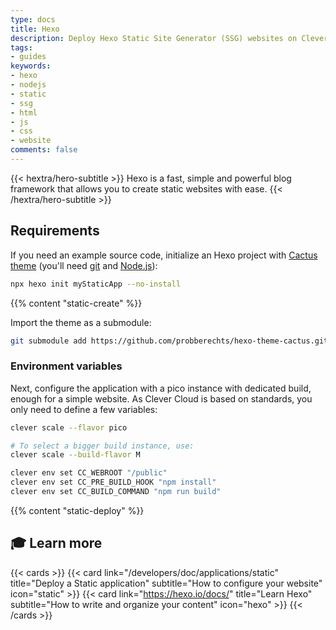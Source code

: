 ```yaml
---
type: docs
title: Hexo
description: Deploy Hexo Static Site Generator (SSG) websites on Clever Cloud with step-by-step tutorial and configuration guide
tags:
- guides
keywords:
- hexo
- nodejs
- static
- ssg
- html
- js
- css
- website
comments: false
---
```


{{< hextra/hero-subtitle >}}
  Hexo is a fast, simple and powerful blog framework that allows you to create static websites with ease.
{{< /hextra/hero-subtitle >}}

## Requirements

If you need an example source code, initialize an Hexo project with [Cactus theme](https://github.com/probberechts/hexo-theme-cactus) (you'll need [git](https://git-scm.com/book/en/v2/Getting-Started-Installing-Git) and [Node.js](https://nodejs.org/en/learn/getting-started/how-to-install-nodejs)):
```bash
npx hexo init myStaticApp --no-install
```

{{% content "static-create" %}}

Import the theme as a submodule:

```bash
git submodule add https://github.com/probberechts/hexo-theme-cactus.git themes/cactus
```

### Environment variables

Next, configure the application with a pico instance with dedicated build, enough for a simple website. As Clever Cloud is based on standards, you only need to define a few variables:

```bash
clever scale --flavor pico

# To select a bigger build instance, use:
clever scale --build-flavor M

clever env set CC_WEBROOT "/public"
clever env set CC_PRE_BUILD_HOOK "npm install"
clever env set CC_BUILD_COMMAND "npm run build"
```

{{% content "static-deploy" %}}

## 🎓 Learn more

{{< cards >}}
  {{< card link="/developers/doc/applications/static" title="Deploy a Static application" subtitle="How to configure your website" icon="static" >}}
  {{< card link="https://hexo.io/docs/" title="Learn Hexo" subtitle="How to write and organize your content" icon="hexo" >}}
{{< /cards >}}
